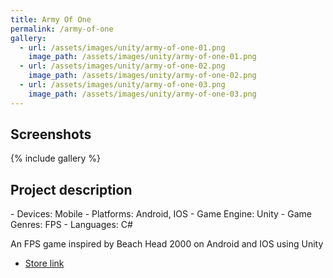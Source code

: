 ```yaml
---
title: Army Of One
permalink: /army-of-one
gallery:
  - url: /assets/images/unity/army-of-one-01.png
    image_path: /assets/images/unity/army-of-one-01.png
  - url: /assets/images/unity/army-of-one-02.png
    image_path: /assets/images/unity/army-of-one-02.png
  - url: /assets/images/unity/army-of-one-03.png
    image_path: /assets/images/unity/army-of-one-03.png
---
```


<h2>Screenshots</h2>
{% include gallery %}

<h2>Project description</h2>
- Devices: Mobile
- Platforms: Android, IOS
- Game Engine: Unity
- Game Genres: FPS
- Languages: C#

An FPS game inspired by Beach Head 2000 on Android and IOS using Unity
- [Store link](https://apkpure.com/army-of-one/com.rikkeisoft.armyofone)




